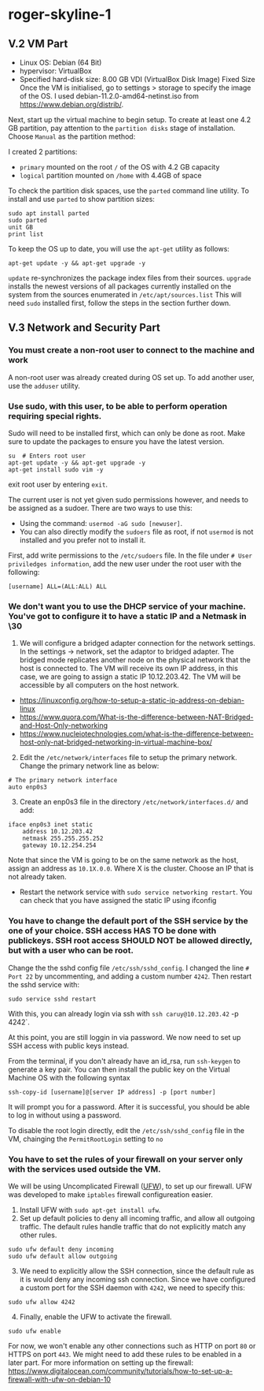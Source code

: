 # roger-skyline-1

## V.2 VM Part
* Linux OS: Debian (64 Bit)
* hypervisor: VirtualBox
* Specified hard-disk size: 8.00 GB VDI (VirtualBox Disk Image) Fixed Size
Once the VM is initialised, go to settings > storage to specify the image of the OS. I used debian-11.2.0-amd64-netinst.iso from https://www.debian.org/distrib/. 

Next, start up the virtual machine to begin setup. To create at least one 4.2 GB partition, pay attention to the `partition disks` stage of installation. Choose `Manual` as the partition method:

I created 2 partitions:
* `primary` mounted on the root `/` of the OS with 4.2 GB capacity
* `logical` partition mounted on `/home` with 4.4GB of space

To check the partition disk spaces, use the `parted` command line utility. To install and use `parted` to show partition sizes:
```
sudo apt install parted
sudo parted
unit GB
print list
```

To keep the OS up to date, you will use the `apt-get` utility as follows:
```
apt-get update -y && apt-get upgrade -y
```
`update` re-synchronizes the package index files from their sources.
`upgrade` installs the newest versions of all packages currently installed on the system from the sources enumerated in `/etc/apt/sources.list`
This will need `sudo` installed first, follow the steps in the section further down.

## V.3 Network and Security Part

### You must create a non-root user to connect to the machine and work
A non-root user was already created during OS set up. To add another user, use the `adduser` utility.

### Use sudo, with this user, to be able to perform operation requiring special rights.
Sudo will need to be installed first, which can only be done as root. Make sure to update the packages to ensure you have the latest version.
```
su	# Enters root user
apt-get update -y && apt-get upgrade -y
apt-get install sudo vim -y
```
exit root user by entering `exit`.

The current user is not yet given sudo permissions however, and needs to be assigned as a sudoer. There are two ways to use this:
* Using the command: `usermod -aG sudo [newuser]`.
* You can also directly modify the `sudoers` file as root, if not `usermod` is not installed and you prefer not to install it.

First, add write permissions to the `/etc/sudoers` file. In the file under `# User priviledges information`, add the new user under the root user with the following:
```
[username] ALL=(ALL:ALL) ALL
```

### We don't want you to use the DHCP service of your machine. You've got to configure it to have a static IP and a Netmask in \30
1. We will configure a bridged adapter connection for the network settings. In the settings -> network, set the adaptor to bridged adapter. The bridged mode replicates another node on the physical network that the host is connected to. The VM will receive its own IP address, in this case, we are going to assign a static IP 10.12.203.42. The VM will be accessible by all computers on the host network.
 * https://linuxconfig.org/how-to-setup-a-static-ip-address-on-debian-linux
 * https://www.quora.com/What-is-the-difference-between-NAT-Bridged-and-Host-Only-networking
 * https://www.nucleiotechnologies.com/what-is-the-difference-between-host-only-nat-bridged-networking-in-virtual-machine-box/
 
2. Edit the `/etc/network/interfaces` file to setup the primary network. Change the primary network line as below:
```
# The primary network interface
auto enp0s3
```

3. Create an enp0s3 file in the directory `/etc/network/interfaces.d/` and add:
```
iface enp0s3 inet static
	address 10.12.203.42
	netmask 255.255.255.252
	gateway 10.12.254.254
```

Note that since the VM is going to be on the same network as the host, assign an address as `10.1X.0.0`. Where X is the cluster. Choose an IP that is not already taken.

 * Restart the network service with `sudo service networking restart`. You can check that you have assigned the static IP using ifconfig

### You have to change the default port of the SSH service by the one of your choice. SSH access HAS TO be done with publickeys. SSH root access SHOULD NOT be allowed directly, but with a user who can be root.
Change the the sshd config file `/etc/ssh/sshd_config`. I changed the line `# Port 22` by uncommenting, and adding a custom number `4242`. Then restart the sshd service with:
```
sudo service sshd restart
```
With this, you can already login via ssh with `ssh caruy@10.12.203.42` -p 4242`.

At this point, you are still loggin in via password. We now need to set up SSH access with public keys instead.

From the terminal, if you don't already have an id_rsa, run `ssh-keygen` to generate a key pair. You can then install the public key on the Virtual Machine OS with the following syntax
```
ssh-copy-id [username]@[server IP address] -p [port number]
```
It will prompt you for a password. After it is successful, you should be able to log in without using a password.

To disable the root login directly, edit the `/etc/ssh/sshd_config` file in the VM, chainging the `PermitRootLogin` setting to `no`

### You have to set the rules of your firewall on your server only with the services used outside the VM.
We will be using Uncomplicated Firewall ([UFW](https://wiki.ubuntu.com/UncomplicatedFirewall)), to set up our firewall. UFW was developed to make `iptables` firewall configureation easier. 

1. Install UFW with `sudo apt-get install ufw`. 
2. Set up default policies to deny all incoming traffic, and allow all outgoing traffic. The default rules handle traffic that do not explicitly match any other rules.
```
sudo ufw default deny incoming
sudo ufw default allow outgoing
```
3. We need to explicitly allow the SSH connection, since the default rule as it is would deny any incoming ssh connection. Since we have configured a custom port for the SSH daemon with `4242`, we need to specify this:
```
sudo ufw allow 4242
```
4. Finally, enable the UFW to activate the firewall.
```
sudo ufw enable
```
For now, we won't enable any other connections such as HTTP on port `80` or HTTPS on port `443`. We might need to add these rules to be enabled in a later part. For more information on setting up the firewall: https://www.digitalocean.com/community/tutorials/how-to-set-up-a-firewall-with-ufw-on-debian-10


